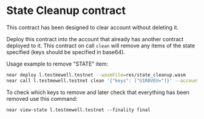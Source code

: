 # State Cleanup contract

This contract has been designed to clear account without deleting it.

Deploy this contract into the account that already has another contract deployed to it.
This contract on call `clean` will remove any items of the state specified (keys should be specified in base64).

Usage example to remove "STATE" item:

```bash
near deploy l.testmewell.testnet --wasmFile=res/state_cleanup.wasm
near call l.testmewell.testnet clean '{"keys": ["U1RBVEU="]}' --accountId testmewell.testnet
```

To check which keys to remove and later check that everything has been removed use this command:
```
near view-state l.testmewell.testnet --finality final
```
